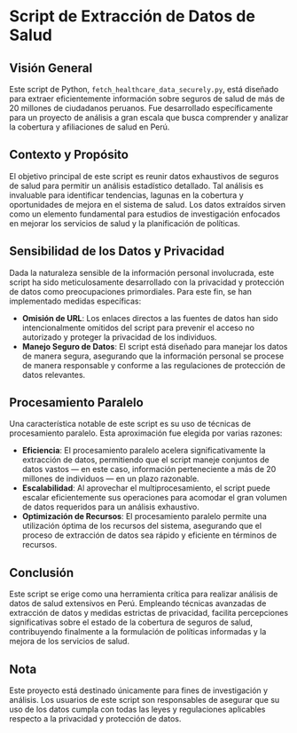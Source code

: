 # Script de Extracción de Datos de Salud

## Visión General
Este script de Python, `fetch_healthcare_data_securely.py`, está diseñado para extraer eficientemente información sobre seguros de salud de más de 20 millones de ciudadanos peruanos. Fue desarrollado específicamente para un proyecto de análisis a gran escala que busca comprender y analizar la cobertura y afiliaciones de salud en Perú.

## Contexto y Propósito
El objetivo principal de este script es reunir datos exhaustivos de seguros de salud para permitir un análisis estadístico detallado. Tal análisis es invaluable para identificar tendencias, lagunas en la cobertura y oportunidades de mejora en el sistema de salud. Los datos extraídos sirven como un elemento fundamental para estudios de investigación enfocados en mejorar los servicios de salud y la planificación de políticas.

## Sensibilidad de los Datos y Privacidad
Dada la naturaleza sensible de la información personal involucrada, este script ha sido meticulosamente desarrollado con la privacidad y protección de datos como preocupaciones primordiales. Para este fin, se han implementado medidas específicas:
- **Omisión de URL**: Los enlaces directos a las fuentes de datos han sido intencionalmente omitidos del script para prevenir el acceso no autorizado y proteger la privacidad de los individuos.
- **Manejo Seguro de Datos**: El script está diseñado para manejar los datos de manera segura, asegurando que la información personal se procese de manera responsable y conforme a las regulaciones de protección de datos relevantes.

## Procesamiento Paralelo
Una característica notable de este script es su uso de técnicas de procesamiento paralelo. Esta aproximación fue elegida por varias razones:
- **Eficiencia**: El procesamiento paralelo acelera significativamente la extracción de datos, permitiendo que el script maneje conjuntos de datos vastos — en este caso, información perteneciente a más de 20 millones de individuos — en un plazo razonable.
- **Escalabilidad**: Al aprovechar el multiprocesamiento, el script puede escalar eficientemente sus operaciones para acomodar el gran volumen de datos requeridos para un análisis exhaustivo.
- **Optimización de Recursos**: El procesamiento paralelo permite una utilización óptima de los recursos del sistema, asegurando que el proceso de extracción de datos sea rápido y eficiente en términos de recursos.

## Conclusión
Este script se erige como una herramienta crítica para realizar análisis de datos de salud extensivos en Perú. Empleando técnicas avanzadas de extracción de datos y medidas estrictas de privacidad, facilita percepciones significativas sobre el estado de la cobertura de seguros de salud, contribuyendo finalmente a la formulación de políticas informadas y la mejora de los servicios de salud.

## Nota
Este proyecto está destinado únicamente para fines de investigación y análisis. Los usuarios de este script son responsables de asegurar que su uso de los datos cumpla con todas las leyes y regulaciones aplicables respecto a la privacidad y protección de datos.

